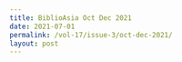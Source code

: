 ```yaml
---
title: BiblioAsia Oct Dec 2021
date: 2021-07-01
permalink: /vol-17/issue-3/oct-dec-2021/
layout: post
---
```


